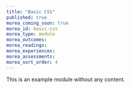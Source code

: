 ```yaml
---
title: "Basic CSS"
published: true
morea_coming_soon: true
morea_id: basic-css
morea_type: module
morea_outcomes:
morea_readings:
morea_experiences:
morea_assessments:
morea_sort_order: 4
---
```


This is an example module without any content.
